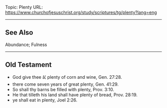 Topic: Plenty
URL: https://www.churchofjesuschrist.org/study/scriptures/tg/plenty?lang=eng

---

## See Also

Abundance; Fulness

---

## Old Testament

- God give thee â¦ plenty of corn and wine, Gen. 27:28.
- there come seven years of great plenty, Gen. 41:29.
- So shall thy barns be filled with plenty, Prov. 3:10.
- He that tilleth his land shall have plenty of bread, Prov. 28:19.
- ye shall eat in plenty, Joel 2:26.

